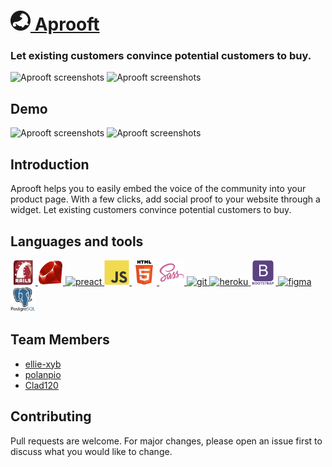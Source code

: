 # [![logo](https://github.com/aprooft/aprooft/blob/master/public/favicon-32x32.png) Aprooft](https://aprooft.com)
### Let existing customers convince potential customers to buy.

![Aprooft screenshots](https://res.cloudinary.com/ellie-xyb/image/upload/v1630579347/laptop-1_n1k9wr.png)
![Aprooft screenshots](https://res.cloudinary.com/ellie-xyb/image/upload/v1630579347/laptop-2_mtggb2.png)
<br>

## Demo

![Aprooft screenshots](https://res.cloudinary.com/ellie-xyb/image/upload/v1630956214/Screen_Shot_2021-09-07_at_4.20.03_itmal1.png)
![Aprooft screenshots](https://res.cloudinary.com/ellie-xyb/image/upload/v1630956214/Screen_Shot_2021-09-07_at_4.19.42_ql4mxi.png)

## Introduction
Aprooft helps you to easily embed the voice of the community into your product page. With a few clicks, add social proof to your website through a widget. Let existing customers convince potential customers to buy.

## Languages and tools
<p>
    <a href="https://rubyonrails.org" target="_blank"> <img src="https://raw.githubusercontent.com/devicons/devicon/master/icons/rails/rails-original-wordmark.svg" alt="rails" width="40" height="40"/> </a>
    <a href="https://www.ruby-lang.org/en/" target="_blank"> <img src="https://raw.githubusercontent.com/devicons/devicon/master/icons/ruby/ruby-original.svg" alt="ruby" width="40" height="40"/> </a>
    <a href="https://preactjs.com/" target="_blank"> <img src="https://res.cloudinary.com/ellie-xyb/image/upload/v1630952890/preact-seeklogo.com_nqddco.svg" alt="preact" width="40" height="40"/> </a>
    <a href="https://developer.mozilla.org/en-US/docs/Web/JavaScript" target="_blank"> <img src="https://raw.githubusercontent.com/devicons/devicon/master/icons/javascript/javascript-original.svg" alt="javascript" width="40" height="40"/> </a>
    <a href="https://www.w3.org/html/" target="_blank"> <img src="https://raw.githubusercontent.com/devicons/devicon/master/icons/html5/html5-original-wordmark.svg" alt="html5" width="40" height="40"/> </a>
    <a href="https://sass-lang.com" target="_blank"> <img src="https://raw.githubusercontent.com/devicons/devicon/master/icons/sass/sass-original.svg" alt="sass" width="40" height="40"/> </a>
    <a href="https://git-scm.com/" target="_blank"> <img src="https://www.vectorlogo.zone/logos/git-scm/git-scm-icon.svg" alt="git" width="40" height="40"/> </a>
    <a href="https://heroku.com" target="_blank"> <img src="https://www.vectorlogo.zone/logos/heroku/heroku-icon.svg" alt="heroku" width="40" height="40"/> </a>
    <a href="https://getbootstrap.com" target="_blank"> <img src="https://raw.githubusercontent.com/devicons/devicon/master/icons/bootstrap/bootstrap-plain-wordmark.svg" alt="bootstrap" width="40" height="40"/> </a>
    <a href="https://www.figma.com/" target="_blank"> <img src="https://www.vectorlogo.zone/logos/figma/figma-icon.svg" alt="figma" width="40" height="40"/> </a> 
    <a href="https://www.postgresql.org" target="_blank"> <img src="https://raw.githubusercontent.com/devicons/devicon/master/icons/postgresql/postgresql-original-wordmark.svg" alt="postgresql" width="40" height="40"/> </a>    
</p>

## Team Members
- [ellie-xyb](https://www.linkedin.com/in/ellie1012/)
- [polanpio](https://www.linkedin.com/in/polanski-piotr/)
- [Clad120](https://www.linkedin.com/in/s%C3%A9lim-begag-8870691a8/)

## Contributing
Pull requests are welcome. For major changes, please open an issue first to discuss what you would like to change.
